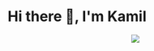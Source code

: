 <h1>Hi there 👋, I'm Kamil</h1>

<p align="center">
  <img align="center" src="https://github-readme-stats.vercel.app/api?username=The-Source-Coder&count_private=false&show_icons=true" />
</p>
